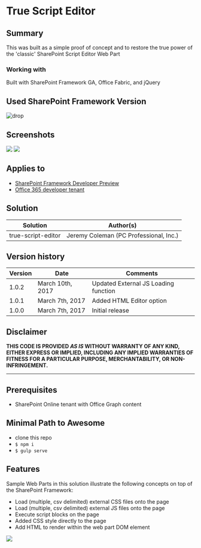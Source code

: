 # True Script Editor

## Summary

This was built as a simple proof of concept and to restore the true power of the 'classic' SharePoint Script Editor Web Part

### Working with

Built with SharePoint Framework GA, Office Fabric, and jQuery

## Used SharePoint Framework Version 
![drop](https://img.shields.io/badge/version-GA-green.svg)

## Screenshots
![](https://raw.githubusercontent.com/jcoleman-pcprofessional/True-Script-Editor/master/assets/full.png)
![](https://raw.githubusercontent.com/jcoleman-pcprofessional/True-Script-Editor/master/assets/True-Script-Editor.png)

## Applies to

* [SharePoint Framework Developer Preview](http://dev.office.com/sharepoint/docs/spfx/sharepoint-framework-overview)
* [Office 365 developer tenant](http://dev.office.com/sharepoint/docs/spfx/set-up-your-developer-tenant)

## Solution

Solution|Author(s)
--------|---------
true-script-editor|Jeremy Coleman (PC Professional, Inc.)

## Version history

Version|Date|Comments
-------|----|--------
1.0.2|March 10th, 2017|Updated External JS Loading function
1.0.1|March 7th, 2017|Added HTML Editor option
1.0.0|March 7th, 2017|Initial release

## Disclaimer
**THIS CODE IS PROVIDED *AS IS* WITHOUT WARRANTY OF ANY KIND, EITHER EXPRESS OR IMPLIED, INCLUDING ANY IMPLIED WARRANTIES OF FITNESS FOR A PARTICULAR PURPOSE, MERCHANTABILITY, OR NON-INFRINGEMENT.**

---

## Prerequisites

- SharePoint Online tenant with Office Graph content

## Minimal Path to Awesome

- clone this repo
- `$ npm i`
- `$ gulp serve`

## Features

Sample Web Parts in this solution illustrate the following concepts on top of the SharePoint Framework:

- Load (multiple, csv delimited) external CSS files onto the page
- Load (multiple, csv delimited) external JS files onto the page
- Execute script blocks on the page
- Added CSS style directly to the page
- Add HTML to render within the web part DOM element

![](https://telemetry.sharepointpnp.com/sp-dev-fx-webparts/samples/js-true-script-editor)
